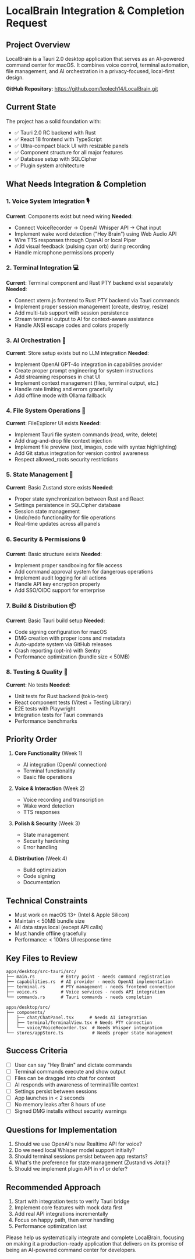 # LocalBrain Integration & Completion Request

## Project Overview
LocalBrain is a Tauri 2.0 desktop application that serves as an AI-powered command center for macOS. It combines voice control, terminal automation, file management, and AI orchestration in a privacy-focused, local-first design.

**GitHub Repository**: https://github.com/leolech14/LocalBrain.git

## Current State
The project has a solid foundation with:
- ✅ Tauri 2.0 RC backend with Rust
- ✅ React 18 frontend with TypeScript
- ✅ Ultra-compact black UI with resizable panels
- ✅ Component structure for all major features
- ✅ Database setup with SQLCipher
- ✅ Plugin system architecture

## What Needs Integration & Completion

### 1. **Voice System Integration** 🎙️
**Current**: Components exist but need wiring
**Needed**:
- Connect VoiceRecorder → OpenAI Whisper API → Chat input
- Implement wake word detection ("Hey Brain") using Web Audio API
- Wire TTS responses through OpenAI or local Piper
- Add visual feedback (pulsing cyan orb) during recording
- Handle microphone permissions properly

### 2. **Terminal Integration** 💻
**Current**: Terminal component and Rust PTY backend exist separately
**Needed**:
- Connect xterm.js frontend to Rust PTY backend via Tauri commands
- Implement proper session management (create, destroy, resize)
- Add multi-tab support with session persistence
- Stream terminal output to AI for context-aware assistance
- Handle ANSI escape codes and colors properly

### 3. **AI Orchestration** 🤖
**Current**: Store setup exists but no LLM integration
**Needed**:
- Implement OpenAI GPT-4o integration in capabilities provider
- Create proper prompt engineering for system instructions
- Add streaming responses in chat UI
- Implement context management (files, terminal output, etc.)
- Handle rate limiting and errors gracefully
- Add offline mode with Ollama fallback

### 4. **File System Operations** 📁
**Current**: FileExplorer UI exists
**Needed**:
- Implement Tauri file system commands (read, write, delete)
- Add drag-and-drop file context injection
- Implement file preview (text, images, code with syntax highlighting)
- Add Git status integration for version control awareness
- Respect allowed_roots security restrictions

### 5. **State Management** 🔄
**Current**: Basic Zustand store exists
**Needed**:
- Proper state synchronization between Rust and React
- Settings persistence in SQLCipher database
- Session state management
- Undo/redo functionality for file operations
- Real-time updates across all panels

### 6. **Security & Permissions** 🔒
**Current**: Basic structure exists
**Needed**:
- Implement proper sandboxing for file access
- Add command approval system for dangerous operations
- Implement audit logging for all actions
- Handle API key encryption properly
- Add SSO/OIDC support for enterprise

### 7. **Build & Distribution** 📦
**Current**: Basic Tauri build setup
**Needed**:
- Code signing configuration for macOS
- DMG creation with proper icons and metadata
- Auto-update system via GitHub releases
- Crash reporting (opt-in) with Sentry
- Performance optimization (bundle size < 50MB)

### 8. **Testing & Quality** 🧪
**Current**: No tests
**Needed**:
- Unit tests for Rust backend (tokio-test)
- React component tests (Vitest + Testing Library)
- E2E tests with Playwright
- Integration tests for Tauri commands
- Performance benchmarks

## Priority Order
1. **Core Functionality** (Week 1)
   - AI integration (OpenAI connection)
   - Terminal functionality
   - Basic file operations

2. **Voice & Interaction** (Week 2)
   - Voice recording and transcription
   - Wake word detection
   - TTS responses

3. **Polish & Security** (Week 3)
   - State management
   - Security hardening
   - Error handling

4. **Distribution** (Week 4)
   - Build optimization
   - Code signing
   - Documentation

## Technical Constraints
- Must work on macOS 13+ (Intel & Apple Silicon)
- Maintain < 50MB bundle size
- All data stays local (except API calls)
- Must handle offline gracefully
- Performance: < 100ms UI response time

## Key Files to Review
```
apps/desktop/src-tauri/src/
├── main.rs          # Entry point - needs command registration
├── capabilities.rs  # AI provider - needs OpenAI implementation  
├── terminal.rs      # PTY management - needs frontend connection
├── voice.rs         # Voice services - needs API integration
└── commands.rs      # Tauri commands - needs completion

apps/desktop/src/
├── components/
│   ├── chat/ChatPanel.tsx      # Needs AI integration
│   ├── terminal/TerminalView.tsx # Needs PTY connection
│   └── voice/VoiceRecorder.tsx  # Needs Whisper integration
└── stores/appStore.ts           # Needs proper state management
```

## Success Criteria
- [ ] User can say "Hey Brain" and dictate commands
- [ ] Terminal commands execute and show output
- [ ] Files can be dragged into chat for context
- [ ] AI responds with awareness of terminal/file context
- [ ] Settings persist between sessions
- [ ] App launches in < 2 seconds
- [ ] No memory leaks after 8 hours of use
- [ ] Signed DMG installs without security warnings

## Questions for Implementation
1. Should we use OpenAI's new Realtime API for voice?
2. Do we need local Whisper model support initially?
3. Should terminal sessions persist between app restarts?
4. What's the preference for state management (Zustand vs Jotai)?
5. Should we implement plugin API in v1 or defer?

## Recommended Approach
1. Start with integration tests to verify Tauri bridge
2. Implement core features with mock data first
3. Add real API integrations incrementally
4. Focus on happy path, then error handling
5. Performance optimization last

Please help us systematically integrate and complete LocalBrain, focusing on making it a production-ready application that delivers on its promise of being an AI-powered command center for developers.